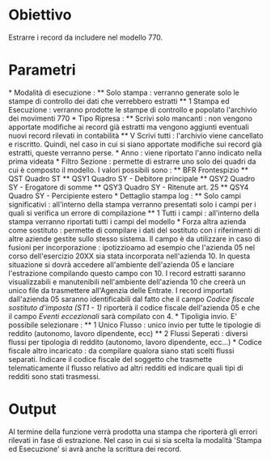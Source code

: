# Obiettivo

Estrarre i record da includere nel modello 770.

# Parametri
 \* Modalità di esecuzione : 
 \*\* Solo stampa :  verranno generate solo le stampe di controllo dei dati che verrebbero estratti
 \*\* 1 Stampa ed Esecuzione :  verranno prodotte le stampe di controllo e popolato l'archivio dei movimenti 770
 \* Tipo Ripresa : 
 \*\* Scrivi solo mancanti :  non vengono apportate modifiche ai record già estratti ma vengono aggiunti eventuali nuovi record rilevati in contabilità
 \*\* V Scrivi tutti :  l'archivio viene cancellato e riscritto. Quindi, nel caso in cui si siano apportate modifiche sui record già estratti, queste verranno perse.
 \* Anno :  viene riportato l'anno indicato nella prima videata
 \* Filtro Sezione :  permette di estrarre uno solo dei quadri da cui è composto il modello. I valori possibili sono : 
 \*\* BFR Frontespizio
 \*\* QST Quadro ST
 \*\* QSY1 Quadro SY - Debitore principale
 \*\* QSY2 Quadro SY - Erogatore di somme
 \*\* QSY3 Quadro SY - Ritenute art. 25
 \*\* QSY4 Quadro SY - Percipiente estero
 \* Dettaglio stampa log : 
 \*\* Solo campi significativi :  all'interno della stampa verranno presentati solo i campi per i quali si verifica un errore di compilazione
 \*\* 1 Tutti i campi :  all'interno della stampa verranno riportati tutti i campi del modello
 \* Forza altra azienda come sostituto :  permette di compilare i dati del sostituto con i riferimenti di altre aziende gestite sullo stesso sistema. Il campo è da utilizzare in caso di fusioni per incorporazione :  ipotizzioamo ad esempio che l'azienda 05 nel corso dell'esercizio 20XX sia stata incorporata nell'azienda 10. In questa situazione si dovrà accedere all'ambiente dell'azienda 05 e lanciare l'estrazione compilando questo campo con 10. I record estratti saranno visualizzabili e manutenibili nell'ambiente dell'azienda 10 che creerà un unico file da trasmettere all'Agenzia delle Entrate. I record importati dall'azienda 05 saranno identificabili dal fatto che il campo _Codice fiscale sostituto d'imposta (ST1 - 1)_ riporterà il codice fiscale dell'azienda 05 e che il campo _Eventi eccezionali_ sarà compilato con 4.
 \* Tipoligia invio. E' possibile selezionare : 
 \*\* 1 Unico Flusso :  unico invio per tutte le tipologie di reddito (autonomo, lavoro dipendente, ecc)
 \*\* 2 Flussi Seperati :  diversi flussi per tipologia di reddito (autonomo, lavoro dipendente, ecc...)
 \* Codice fiscale altro incaricato :  da compilare qualora siano stati scelti flussi separati. Indicare il codice fiscale del soggetto che trasmette telematicamente il flusso relativo ad altri redditi ed indicare quali tipi di redditi sono stati trasmessi.
# Output
Al termine della funzione verrà prodotta una stampa che riporterà gli errori rilevati in fase di estrazione.
Nel caso in cui si sia scelta la modalità 'Stampa ed Esecuzione' si avrà anche la scrittura dei record.
